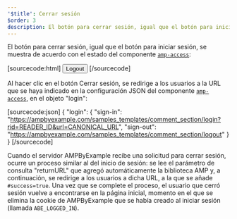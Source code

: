 ```yaml
---
'$title': Cerrar sesión
$order: 3
description: El botón para cerrar sesión, igual que el botón para iniciar sesión, se muestra de acuerdo con el estado del componente amp-access...
---
```


El botón para cerrar sesión, igual que el botón para iniciar sesión, se muestra de acuerdo con el estado del componente [`amp-access`](../../../../documentation/components/reference/amp-access.md):

[sourcecode:html]
<button amp-access="loggedIn" amp-access-hide tabindex="0" on="tap:amp-access.login-sign-out" class="button-primary comment-button">Logout</button>
[/sourcecode]

Al hacer clic en el botón Cerrar sesión, se redirige a los usuarios a la URL que se haya indicado en la configuración JSON del componente [`amp-access`](../../../../documentation/components/reference/amp-access.md), en el objeto "login":

[sourcecode:json]
{
"login": {
"sign-in": "https://ampbyexample.com/samples_templates/comment_section/login?rid=READER_ID&url=CANONICAL_URL",
"sign-out": "https://ampbyexample.com/samples_templates/comment_section/logout"
}
}
[/sourcecode]

Cuando el servidor AMPByExample recibe una solicitud para cerrar sesión, ocurre un proceso similar al del inicio de sesión: se lee el parámetro de consulta "returnURL" que agregó automáticamente la biblioteca AMP y, a continuación, se redirige a los usuarios a dicha URL, a la que se añade `#success=true`. Una vez que se complete el proceso, el usuario que cerró sesión vuelve a encontrarse en la página inicial, momento en el que se elimina la cookie de AMPByExample que se había creado al iniciar sesión (llamada `ABE_LOGGED_IN`).
